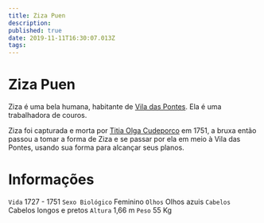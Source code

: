 ```yaml
---
title: Ziza Puen
description: 
published: true
date: 2019-11-11T16:30:07.013Z
tags: 
---
```


<!-- SUBTITLE: Visão geral sobre Ziza Puen -->

# Ziza Puen
Ziza é uma bela humana, habitante de [Vila das Pontes](/lugares/plano-material/drafeon/sudeste-de-drafeon/vila-das-pontes#vila-das-pontes). Ela é uma trabalhadora de couros.

Ziza foi capturada e morta por [Titia Olga Cudeporco](/individuos/titia-olga-cudeporco#titia-olga-cudeporco) em 1751, a bruxa então passou a tomar a forma de Ziza e se passar por ela em meio à Vila das Pontes, usando sua forma para alcançar seus planos.

# Informações
`Vida` 1727  - 1751
`Sexo Biológico` Feminino
`Olhos` Olhos azuis
`Cabelos` Cabelos longos e pretos
`Altura` 1,66 m
`Peso` 55 Kg


